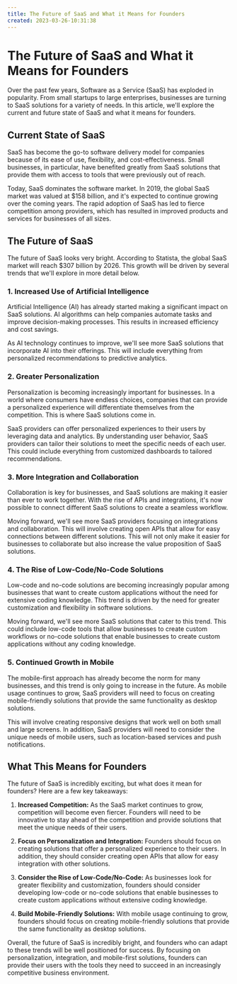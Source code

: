 ```yaml
---
title: The Future of SaaS and What it Means for Founders 
created: 2023-03-26-10:31:38
---
```


# The Future of SaaS and What it Means for Founders

Over the past few years, Software as a Service (SaaS) has exploded in popularity. From small startups to large enterprises, businesses are turning to SaaS solutions for a variety of needs. In this article, we'll explore the current and future state of SaaS and what it means for founders.

## Current State of SaaS

SaaS has become the go-to software delivery model for companies because of its ease of use, flexibility, and cost-effectiveness. Small businesses, in particular, have benefited greatly from SaaS solutions that provide them with access to tools that were previously out of reach.

Today, SaaS dominates the software market. In 2019, the global SaaS market was valued at $158 billion, and it's expected to continue growing over the coming years. The rapid adoption of SaaS has led to fierce competition among providers, which has resulted in improved products and services for businesses of all sizes.

## The Future of SaaS

The future of SaaS looks very bright. According to Statista, the global SaaS market will reach $307 billion by 2026. This growth will be driven by several trends that we'll explore in more detail below.

### 1. Increased Use of Artificial Intelligence

Artificial Intelligence (AI) has already started making a significant impact on SaaS solutions. AI algorithms can help companies automate tasks and improve decision-making processes. This results in increased efficiency and cost savings.

As AI technology continues to improve, we'll see more SaaS solutions that incorporate AI into their offerings. This will include everything from personalized recommendations to predictive analytics.

### 2. Greater Personalization

Personalization is becoming increasingly important for businesses. In a world where consumers have endless choices, companies that can provide a personalized experience will differentiate themselves from the competition. This is where SaaS solutions come in.

SaaS providers can offer personalized experiences to their users by leveraging data and analytics. By understanding user behavior, SaaS providers can tailor their solutions to meet the specific needs of each user. This could include everything from customized dashboards to tailored recommendations.

### 3. More Integration and Collaboration

Collaboration is key for businesses, and SaaS solutions are making it easier than ever to work together. With the rise of APIs and integrations, it's now possible to connect different SaaS solutions to create a seamless workflow.

Moving forward, we'll see more SaaS providers focusing on integrations and collaboration. This will involve creating open APIs that allow for easy connections between different solutions. This will not only make it easier for businesses to collaborate but also increase the value proposition of SaaS solutions.

### 4. The Rise of Low-Code/No-Code Solutions

Low-code and no-code solutions are becoming increasingly popular among businesses that want to create custom applications without the need for extensive coding knowledge. This trend is driven by the need for greater customization and flexibility in software solutions.

Moving forward, we'll see more SaaS solutions that cater to this trend. This could include low-code tools that allow businesses to create custom workflows or no-code solutions that enable businesses to create custom applications without any coding knowledge.

### 5. Continued Growth in Mobile

The mobile-first approach has already become the norm for many businesses, and this trend is only going to increase in the future. As mobile usage continues to grow, SaaS providers will need to focus on creating mobile-friendly solutions that provide the same functionality as desktop solutions.

This will involve creating responsive designs that work well on both small and large screens. In addition, SaaS providers will need to consider the unique needs of mobile users, such as location-based services and push notifications.

## What This Means for Founders

The future of SaaS is incredibly exciting, but what does it mean for founders? Here are a few key takeaways:

1. **Increased Competition:** As the SaaS market continues to grow, competition will become even fiercer. Founders will need to be innovative to stay ahead of the competition and provide solutions that meet the unique needs of their users.

2. **Focus on Personalization and Integration:** Founders should focus on creating solutions that offer a personalized experience to their users. In addition, they should consider creating open APIs that allow for easy integration with other solutions.

3. **Consider the Rise of Low-Code/No-Code:** As businesses look for greater flexibility and customization, founders should consider developing low-code or no-code solutions that enable businesses to create custom applications without extensive coding knowledge.

4. **Build Mobile-Friendly Solutions:** With mobile usage continuing to grow, founders should focus on creating mobile-friendly solutions that provide the same functionality as desktop solutions.

Overall, the future of SaaS is incredibly bright, and founders who can adapt to these trends will be well positioned for success. By focusing on personalization, integration, and mobile-first solutions, founders can provide their users with the tools they need to succeed in an increasingly competitive business environment.
